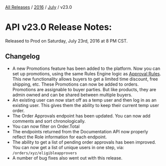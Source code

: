 [All Releases](../../README.md) / [2016](../README.md) / [July](README.md) / v23.0
# API v23.0 Release Notes:

Released to Prod on Saturday, July 23rd, 2016 at 8 PM CST.

## Changelog
- A new Promotions feature has been added to the platform. Now you can set up promotions, using the same Rules Engine logic as [Approval Rules](https://devcenter.ordercloud.io/blog/rules-have-arrived). This new functionality allows buyers to get a limited time discount, free shipping, etc. These Promotions can now be added to orders. Promotions are assignable to buyer parties. But like products, they are admin owned and can be shared between multiple buyers.
- An existing user can now start off as a temp user and then log in as an existing user. This gives them the ability to keep their current temp user order.
- The Order Approvals endpoint has been updated. You can now add comments and sort chronologically.
- You can now filter on Order.Total
- The endpoints returned from the Documentation API now properly reflect the Role information for each endpoint.
- The ability to get a list of pending order approvals has been improved. You can now get a list of unique users in one step, via: `/orders/xyz/eligibleapprovers` 
- A number of bug fixes also went out with this release.